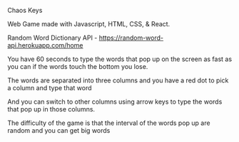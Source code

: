 Chaos Keys

Web Game made with Javascript, HTML, CSS, & React.

Random Word Dictionary API - https://random-word-api.herokuapp.com/home

You have 60 seconds to type the words that pop up on the screen as fast as you can if the words touch the bottom you lose.

The words are separated into three columns and you have a red dot to pick a column and type that word

And you can switch to other columns using arrow keys to type the words that pop up in those columns.

The difficulty of the game is that the interval of the words pop up are random and you can get big words


